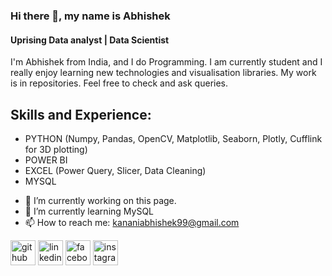 ### Hi there 👋, my name is Abhishek
#### Uprising Data analyst | Data Scientist
I'm Abhishek from India, and I do Programming. I am currently student and I really enjoy learning new technologies and visualisation libraries. My work is in repositories.  Feel free to check and ask queries.

## Skills and Experience:
* PYTHON (Numpy, Pandas, OpenCV, Matplotlib, Seaborn, Plotly, Cufflink for 3D plotting)
* POWER BI
* EXCEL (Power Query, Slicer, Data Cleaning)
* MYSQL 

- 🔭 I’m currently working on this page. 
- 🌱 I’m currently learning MySQL 
- 📫 How to reach me: kananiabhishek99@gmail.com 


[<img src='https://cdn.jsdelivr.net/npm/simple-icons@3.0.1/icons/github.svg' alt='github' height='40'>](https://github.com/isabhiii)  [<img src='https://cdn.jsdelivr.net/npm/simple-icons@3.0.1/icons/linkedin.svg' alt='linkedin' height='40'>](https://www.linkedin.com/in/abhishek-kanani-0a6133117/)  [<img src='https://cdn.jsdelivr.net/npm/simple-icons@3.0.1/icons/facebook.svg' alt='facebook' height='40'>](https://www.facebook.com/profile.php?id=100009477211592)  [<img src='https://cdn.jsdelivr.net/npm/simple-icons@3.0.1/icons/instagram.svg' alt='instagram' height='40'>](https://www.instagram.com/isabhiii/)  
